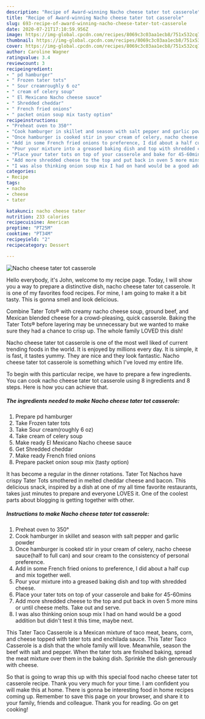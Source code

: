```yaml
---
description: "Recipe of Award-winning Nacho cheese tater tot casserole"
title: "Recipe of Award-winning Nacho cheese tater tot casserole"
slug: 693-recipe-of-award-winning-nacho-cheese-tater-tot-casserole
date: 2020-07-21T17:10:59.956Z
image: https://img-global.cpcdn.com/recipes/8069c3c03aa1ecb8/751x532cq70/nacho-cheese-tater-tot-casserole-recipe-main-photo.jpg
thumbnail: https://img-global.cpcdn.com/recipes/8069c3c03aa1ecb8/751x532cq70/nacho-cheese-tater-tot-casserole-recipe-main-photo.jpg
cover: https://img-global.cpcdn.com/recipes/8069c3c03aa1ecb8/751x532cq70/nacho-cheese-tater-tot-casserole-recipe-main-photo.jpg
author: Caroline Wagner
ratingvalue: 3.4
reviewcount: 3
recipeingredient:
- " pd hamburger"
- " Frozen tater tots"
- " Sour creamroughly 6 oz"
- " cream of celery soup"
- " El Mexicano Nacho cheese sauce"
- " Shredded cheddar"
- " French fried onions"
- " packet onion soup mix tasty option"
recipeinstructions:
- "Preheat oven to 350°"
- "Cook hamburger in skillet and season with salt pepper and garlic powder"
- "Once hamburger is cooked stir in your cream of celery, nacho cheese sauce(half to full can) and sour cream to the consistency of personal preference."
- "Add in some French fried onions to preference, I did about a half cup and mix together well."
- "Pour your mixture into a greased baking dish and top with shredded cheese."
- "Place your tater tots on top of your casserole and bake for 45-60mins"
- "Add more shredded cheese to the top and put back in oven 5 more mins or until cheese melts. Take out and serve."
- "I was also thinking onion soup mix I had on hand would be a good addition but didn&#39;t test it this time, maybe next."
categories:
- Recipe
tags:
- nacho
- cheese
- tater

katakunci: nacho cheese tater 
nutrition: 233 calories
recipecuisine: American
preptime: "PT25M"
cooktime: "PT34M"
recipeyield: "2"
recipecategory: Dessert

---
```



![Nacho cheese tater tot casserole](https://img-global.cpcdn.com/recipes/8069c3c03aa1ecb8/751x532cq70/nacho-cheese-tater-tot-casserole-recipe-main-photo.jpg)

Hello everybody, it's John, welcome to my recipe page. Today, I will show you a way to prepare a distinctive dish, nacho cheese tater tot casserole. It is one of my favorites food recipes. For mine, I am going to make it a bit tasty. This is gonna smell and look delicious.

Combine Tater Tots® with creamy nacho cheese soup, ground beef, and Mexican blended cheese for a crowd-pleasing, quick casserole. Baking the Tater Tots® before layering may be unnecessary but we wanted to make sure they had a chance to crisp up. The whole family LOVED this dish!

Nacho cheese tater tot casserole is one of the most well liked of current trending foods in the world. It is enjoyed by millions every day. It is simple, it is fast, it tastes yummy. They are nice and they look fantastic. Nacho cheese tater tot casserole is something which I've loved my entire life.


To begin with this particular recipe, we have to prepare a few ingredients. You can cook nacho cheese tater tot casserole using 8 ingredients and 8 steps. Here is how you can achieve that.

<!--inarticleads1-->

##### The ingredients needed to make Nacho cheese tater tot casserole:

1. Prepare  pd hamburger
1. Take  Frozen tater tots
1. Take  Sour cream(roughly 6 oz)
1. Take  cream of celery soup
1. Make ready  El Mexicano Nacho cheese sauce
1. Get  Shredded cheddar
1. Make ready  French fried onions
1. Prepare  packet onion soup mix (tasty option)


It has become a regular in the dinner rotations. Tater Tot Nachos have crispy Tater Tots smothered in melted cheddar cheese and bacon. This delicious snack, inspired by a dish at one of my all time favorite restaurants, takes just minutes to prepare and everyone LOVES it. One of the coolest parts about blogging is getting together with other. 

<!--inarticleads2-->

##### Instructions to make Nacho cheese tater tot casserole:

1. Preheat oven to 350°
1. Cook hamburger in skillet and season with salt pepper and garlic powder
1. Once hamburger is cooked stir in your cream of celery, nacho cheese sauce(half to full can) and sour cream to the consistency of personal preference.
1. Add in some French fried onions to preference, I did about a half cup and mix together well.
1. Pour your mixture into a greased baking dish and top with shredded cheese.
1. Place your tater tots on top of your casserole and bake for 45-60mins
1. Add more shredded cheese to the top and put back in oven 5 more mins or until cheese melts. Take out and serve.
1. I was also thinking onion soup mix I had on hand would be a good addition but didn&#39;t test it this time, maybe next.


This Tater Taco Casserole is a Mexican mixture of taco meat, beans, corn, and cheese topped with tater tots and enchilada sauce. This Tater Taco Casserole is a dish that the whole family will love. Meanwhile, season the beef with salt and pepper. When the tater tots are finished baking, spread the meat mixture over them in the baking dish. Sprinkle the dish generously with cheese. 

So that is going to wrap this up with this special food nacho cheese tater tot casserole recipe. Thank you very much for your time. I am confident you will make this at home. There is gonna be interesting food in home recipes coming up. Remember to save this page on your browser, and share it to your family, friends and colleague. Thank you for reading. Go on get cooking!
